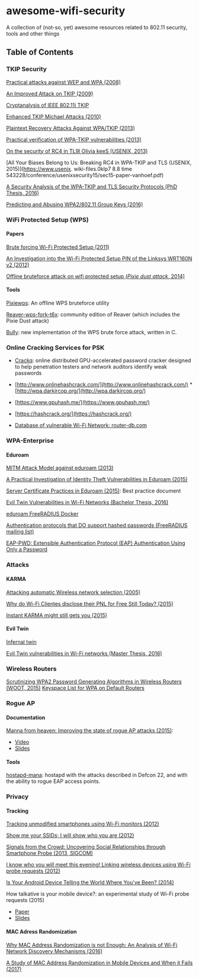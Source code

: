 # awesome-wifi-security
A collection of (not-so, yet) awesome resources related to 802.11 security, tools and other things 

## Table of Contents
### TKIP Security
[Practical attacks against WEP and WPA (2008)](http://dl.aircrack-ng.org/breakingwepandwpa.pdf)

[An Improved Attack on TKIP (2009)  ](http://link.springer.com/chapter/10.1007/978-3-642-04766-4_9#page-1)

[Cryptanalysis of IEEE 802.11i TKIP](http://download.aircrack-ng.org/wiki-files/doc/tkip_master.pdf)


[Enhanced TKIP Michael Attacks (2010)](http://download.aircrack-ng.org/wiki-files/doc/enhanced_tkip_michael.pdf)

[Plaintext Recovery Attacks Against WPA/TKIP (2013)](https://eprint.iacr.org/2013/748.pdf)

[Practical verification of WPA-TKIP vulnerabilities (2013)](https://lirias.kuleuven.be/bitstream/123456789/401042/1/wpatkip.pdf)

[On the security of RC4 in TL9l Olivia keeS (USENIX, 2013)](http://www.isg.rhul.ac.uk/tls/RC4biases.pdf)

[All Your Biases Belong to Us: Breaking RC4 in WPA-TKIP and TLS (USENIX, 2015)](https://www.usenix.
wiki-files.0klp7 
8.8 time 543228/conference/usenixsecurity15/sec15-paper-vanhoef.pdf)

[A Security Analysis of the WPA-TKIP and TLS Security Protocols (PhD Thesis, 2016)](https://lirias.kuleuven.be/bitstream/123456789/543228/1/thesis.pdf)

[Predicting and Abusing WPA2/802.11 Group Keys (2016)](http://papers.mathyvanhoef.com/33c3-broadkey-slides.pdf)


### WiFi Protected Setup (WPS)
#### Papers
[Brute forcing Wi-Fi Protected Setup (2011)](https://sviehb.files.wordpress.com/2011/12/viehboeck_wps.pdf)

[An Investigation into the Wi-Fi Protected Setup PIN of the Linksys WRT160N v2 (2012)](http://ro.ecu.edu.au/cgi/viewcontent.cgi?article=1139&context=ism)

[Offline bruteforce attack on wifi protected setup (*Pixie dust attack*, 2014)](http://archive.hack.lu/2014/Hacklu2014_offline_bruteforce_attack_on_wps.pdf)

#### Tools
[Pixiewps](https://github.com/wiire/pixiewps): An offline WPS bruteforce utility

[Reaver-wps-fork-t6x](https://github.com/t6x/reaver-wps-fork-t6x): community edition of Reaver (which includes the Pixie Dust attack)

[Bully](https://github.com/aanarchyy/bully): new implementation of the WPS brute force attack, written in C.

### Online Cracking Services for PSK

* [Crackq](https://hashcrack.org/crackq): online distributed GPU-accelerated password cracker designed to help penetration testers and network auditors identify weak passwords
* [http://www.onlinehashcrack.com/](http://www.onlinehashcrack.com/)
          * [http://wpa.darkircop.org/](http://wpa.darkircop.org/)

* [https://www.gpuhash.me/](https://www.gpuhash.me/)

* [https://hashcrack.org/](https://hashcrack.org/)

* [Database of vulnerable Wi-Fi Network: router-db.com](https://router-db.com/)

### WPA-Enterprise
#### Eduroam
[MITM Attack Model against eduroam (2013)](http://www.eduroam.zm/Maninmiddle.pdf)

[A Practical Investigation of Identity Theft Vulnerabilities in Eduroam (2015)](https://www.syssec.rub.de/media/infsec/veroeffentlichungen/2015/05/07/eduroam_WiSec2015.pdf)

[Server Certificate Practices in Eduroam (2015)](http://services.geant.net/cbp/Knowledge_Base/Wireless/Documents/cbp-33_server-certificate-practices-in-eduroam.pdf): Best practice document

[Evil Twin Vulnerabilities in Wi-Fi Networks (Bachelor Thesis, 2016)](http://www.cs.ru.nl/bachelorscripties/2016/Matthias_Ghering___4395727___Evil_Twin_Vulnerabilities_in_Wi-Fi_Networks.pdf)

[eduroam FreeRADIUS Docker](https://github.com/spgreen/eduroam-freeradius-docker)

[Authentication protocols that DO support hashed passwords (FreeRADIUS mailing list)](http://freeradius-users.freeradius.narkive.com/ixOQ7yiK/authentication-protocols-that-do-support-hashed-passwords)

[EAP-PWD: Extensible Authentication Protocol (EAP) Authentication Using Only a Password](https://tools.ietf.org/html/rfc5931)



### Attacks
#### KARMA

[Attacking automatic Wireless network selection (2005)](https://www.trailofbits.com/resources/attacking_automatic_network_selection_paper.pdf)

[Why do Wi-Fi Clientes disclose their PNL for Free Still Today? (2015)](http://blog.dinosec.com/2015/02/why-do-wi-fi-clients-disclose-their-pnl.html)

[Instant KARMA might still gets you (2015)](https://insights.sei.cmu.edu/cert/2015/08/instant-karma-might-still-get-you.html)

#### Evil Twin

[Infernal twin](https://n0where.net/automated-evil-twin-attack/)

[Evil Twin vulnerabilities in Wi-Fi networks (Master Thesis, 2016)](http://www.cs.ru.nl/bachelorscripties/2016/Matthias_Ghering___4395727___Evil_Twin_Vulnerabilities_in_Wi-Fi_Networks.pdf)

### Wireless Routers 

[Scrutinizing WPA2 Password Generating Algorithms in Wireless Routers (WOOT, 2015)](https://www.usenix.org/system/files/conference/woot15/woot15-paper-lorente.pdf)
[Keyspace List for WPA on Default Routers](https://hashcat.net/forum/thread-6170.html)

### Rogue AP 
#### Documentation
[Manna from heaven: Improving the state of rogue AP attacks (2015)](https://www.sensepost.com/blog/2015/improvements-in-rogue-ap-attacks-mana-1-2/): 
* [Video](https://www.youtube.com/watch?v=i2-jReLBSVk)
* [Slides](https://defcon.org/images/defcon-22/dc-22-presentations/White-deVilliers/DEFCON-22-Dominic-White-Ian-de-Villiers-Manna-from-Heaven-Detailed-UPDATED.pdf)

#### Tools
[hostapd-mana](https://github.com/sensepost/hostapd-mana): hostapd with the attacks described in Defcon 22, and with the ability to rogue EAP access points.

### Privacy
#### Tracking
[Tracking unmodified smartphones using Wi-Fi monitors (2012)](https://www.cs.uic.edu/pub/Bits/Musa/musa-eriksson-sensys12.pdf)

[Show me your SSIDs; I will show who you are (2012)](https://blog.rootshell.be/2012/01/12/show-me-your-ssids-ill-tell-who-you-are/)

[Signals from the Crowd: Uncovering Social Relationships through Smartphone Probe (2013, SIGCOM)](http://conferences.sigcomm.org/imc/2013/papers/imc148-barberaSP106.pdf)

[I know who you will meet this evening! Linking wireless devices using Wi-Fi probe requests (2012)](http://www.nicta.com.au/publications/research-publications/?pid=5583)

[Is Your Android Device Telling the World Where You've Been? (2014)](http://goo.gl/3XezqR) 

How talkative is your mobile device?: an experimental study of Wi-Fi probe requests (2015)
* [Paper](https://frdgr.ch/wp-content/uploads/2015/06/Freudiger15.pdf)
* [Slides](https://frdgr.ch/wp-content/uploads/2015/06/Freudiger.Wisec_.pptx)

#### MAC Adress Randomization

[Why MAC Address Randomization is not Enough: An Analysis of Wi-Fi Network Discovery Mechanisms (2016)](http://papers.mathyvanhoef.com/asiaccs2016.pdf)

[A Study of MAC Address Randomization in Mobile Devices and When it Fails (2017)](https://arxiv.org/pdf/1703.02874v1.pdf)

















